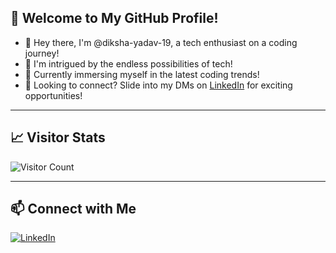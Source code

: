 ## 👋 Welcome to My GitHub Profile!

- 👋 Hey there, I'm @diksha-yadav-19, a tech enthusiast on a coding journey!
- 👀 I'm intrigued by the endless possibilities of tech!
- 🌱 Currently immersing myself in the latest coding trends!
- 🚀 Looking to connect? Slide into my DMs on [LinkedIn](https://www.linkedin.com/in/diksha-yadav-32b733220) for exciting opportunities!

---

## 📈 Visitor Stats

![Visitor Count](https://profile-counter.glitch.me/diksha-yadav-19/count.svg)

---

## 📫 Connect with Me

[![LinkedIn](https://img.shields.io/badge/LinkedIn-Connect-blue)](https://www.linkedin.com/in/diksha-yadav-32b733220)

